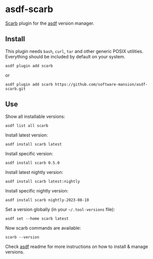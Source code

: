 # asdf-scarb

[Scarb] plugin for the [asdf] version manager.

## Install

This plugin needs `bash`, `curl`, `tar` and other generic POSIX utilities.
Everything should be included by default on your system.

```shell
asdf plugin add scarb
```

or

```shell
asdf plugin add scarb https://github.com/software-mansion/asdf-scarb.git
```

## Use

Show all installable versions:

```shell
asdf list all scarb
```

Install latest version:

```shell
asdf install scarb latest
```

Install specific version:

```shell
asdf install scarb 0.5.0
```

Install latest nightly version:

```shell
asdf install scarb latest:nightly
```

Install specific nightly version:

```shell
asdf install scarb nightly-2023-08-10
```

Set a version globally (in your `~/.tool-versions` file):

```shell
asdf set --home scarb latest
```

Now scarb commands are available:

```shell
scarb --version
```

Check [asdf](https://github.com/asdf-vm/asdf) readme for more instructions on how to install & manage versions.

[asdf]: https://asdf-vm.com
[scarb]: https://docs.swmansion.com/scarb
